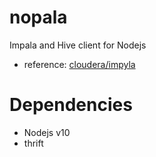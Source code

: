 # nopala
Impala and Hive client for Nodejs

* reference: [cloudera/impyla](https://github.com/cloudera/impyla)
  

# Dependencies

* Nodejs v10
* thrift